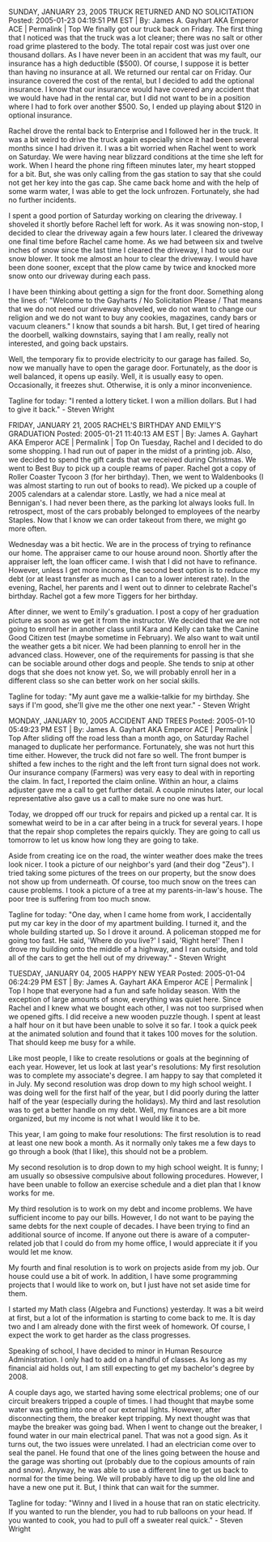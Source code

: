 SUNDAY, JANUARY 23, 2005
TRUCK RETURNED AND NO SOLICITATION
Posted: 2005-01-23 04:19:51 PM EST | By: James A. Gayhart AKA Emperor ACE | Permalink | Top
We finally got our truck back on Friday. The first thing that I noticed was that the truck was a lot cleaner; there was no salt or other road grime plastered to the body. The total repair cost was just over one thousand dollars. As I have never been in an accident that was my fault, our insurance has a high deductible ($500). Of course, I suppose it is better than having no insurance at all. We returned our rental car on Friday. Our insurance covered the cost of the rental, but I decided to add the optional insurance. I know that our insurance would have covered any accident that we would have had in the rental car, but I did not want to be in a position where I had to fork over another $500. So, I ended up playing about $120 in optional insurance.

Rachel drove the rental back to Enterprise and I followed her in the truck. It was a bit weird to drive the truck again especially since it had been several months since I had driven it. I was a bit worried when Rachel went to work on Saturday. We were having near blizzard conditions at the time she left for work. When I heard the phone ring fifteen minutes later, my heart stopped for a bit. But, she was only calling from the gas station to say that she could not get her key into the gas cap. She came back home and with the help of some warm water, I was able to get the lock unfrozen. Fortunately, she had no further incidents.

I spent a good portion of Saturday working on clearing the driveway. I shoveled it shortly before Rachel left for work. As it was snowing non-stop, I decided to clear the driveway again a few hours later. I cleared the driveway one final time before Rachel came home. As we had between six and twelve inches of snow since the last time I cleared the driveway, I had to use our snow blower. It took me almost an hour to clear the driveway. I would have been done sooner, except that the plow came by twice and knocked more snow onto our driveway during each pass.

I have been thinking about getting a sign for the front door. Something along the lines of: "Welcome to the Gayharts / No Solicitation Please / That means that we do not need our driveway shoveled, we do not want to change our religion and we do not want to buy any cookies, magazines, candy bars or vacuum cleaners." I know that sounds a bit harsh. But, I get tired of hearing the doorbell, walking downstairs, saying that I am really, really not interested, and going back upstairs.

Well, the temporary fix to provide electricity to our garage has failed. So, now we manually have to open the garage door. Fortunately, as the door is well balanced, it opens up easily. Well, it is usually easy to open. Occasionally, it freezes shut. Otherwise, it is only a minor inconvenience.

Tagline for today: "I rented a lottery ticket. I won a million dollars. But I had to give it back." - Steven Wright

FRIDAY, JANUARY 21, 2005
RACHEL'S BIRTHDAY AND EMILY'S GRADUATION
Posted: 2005-01-21 11:40:13 AM EST | By: James A. Gayhart AKA Emperor ACE | Permalink | Top
On Tuesday, Rachel and I decided to do some shopping. I had run out of paper in the midst of a printing job. Also, we decided to spend the gift cards that we received during Christmas. We went to Best Buy to pick up a couple reams of paper. Rachel got a copy of Roller Coaster Tycoon 3 (for her birthday). Then, we went to Waldenbooks (I was almost starting to run out of books to read). We picked up a couple of 2005 calendars at a calendar store. Lastly, we had a nice meal at Bennigan's. I had never been there, as the parking lot always looks full. In retrospect, most of the cars probably belonged to employees of the nearby Staples. Now that I know we can order takeout from there, we might go more often.

Wednesday was a bit hectic. We are in the process of trying to refinance our home. The appraiser came to our house around noon. Shortly after the appraiser left, the loan officer came. I wish that I did not have to refinance. However, unless I get more income, the second best option is to reduce my debt (or at least transfer as much as I can to a lower interest rate). In the evening, Rachel, her parents and I went out to dinner to celebrate Rachel's birthday. Rachel got a few more Tiggers for her birthday.

After dinner, we went to Emily's graduation. I post a copy of her graduation picture as soon as we get it from the instructor. We decided that we are not going to enroll her in another class until Kara and Kelly can take the Canine Good Citizen test (maybe sometime in February). We also want to wait until the weather gets a bit nicer. We had been planning to enroll her in the advanced class. However, one of the requirements for passing is that she can be sociable around other dogs and people. She tends to snip at other dogs that she does not know yet. So, we will probably enroll her in a different class so she can better work on her social skills.

Tagline for today: "My aunt gave me a walkie-talkie for my birthday. She says if I'm good, she'll give me the other one next year." - Steven Wright

MONDAY, JANUARY 10, 2005
ACCIDENT AND TREES
Posted: 2005-01-10 05:49:23 PM EST | By: James A. Gayhart AKA Emperor ACE | Permalink | Top
After sliding off the road less than a month ago, on Saturday Rachel managed to duplicate her performance. Fortunately, she was not hurt this time either. However, the truck did not fare so well. The front bumper is shifted a few inches to the right and the left front turn signal does not work. Our insurance company (Farmers) was very easy to deal with in reporting the claim. In fact, I reported the claim online. Within an hour, a claims adjuster gave me a call to get further detail. A couple minutes later, our local representative also gave us a call to make sure no one was hurt.

Today, we dropped off our truck for repairs and picked up a rental car. It is somewhat weird to be in a car after being in a truck for several years. I hope that the repair shop completes the repairs quickly. They are going to call us tomorrow to let us know how long they are going to take.

Aside from creating ice on the road, the winter weather does make the trees look nicer. I took a picture of our neighbor's yard (and their dog "Zeus"). I tried taking some pictures of the trees on our property, but the snow does not show up from underneath. Of course, too much snow on the trees can cause problems. I took a picture of a tree at my parents-in-law's house. The poor tree is suffering from too much snow.

Tagline for today: "One day, when I came home from work, I accidentally put my car key in the door of my apartment building. I turned it, and the whole building started up. So I drove it around. A policeman stopped me for going too fast. He said, 'Where do you live?' I said, 'Right here!' Then I drove my building onto the middle of a highway, and I ran outside, and told all of the cars to get the hell out of my driveway." - Steven Wright

TUESDAY, JANUARY 04, 2005
HAPPY NEW YEAR
Posted: 2005-01-04 06:24:29 PM EST | By: James A. Gayhart AKA Emperor ACE | Permalink | Top
I hope that everyone had a fun and safe holiday season. With the exception of large amounts of snow, everything was quiet here. Since Rachel and I knew what we bought each other, I was not too surprised when we opened gifts. I did receive a new wooden puzzle though. I spent at least a half hour on it but have been unable to solve it so far. I took a quick peek at the animated solution and found that it takes 100 moves for the solution. That should keep me busy for a while.

Like most people, I like to create resolutions or goals at the beginning of each year. However, let us look at last year's resolutions: My first resolution was to complete my associate's degree. I am happy to say that completed it in July. My second resolution was drop down to my high school weight. I was doing well for the first half of the year, but I did poorly during the latter half of the year (especially during the holidays). My third and last resolution was to get a better handle on my debt. Well, my finances are a bit more organized, but my income is not what I would like it to be.

This year, I am going to make four resolutions: The first resolution is to read at least one new book a month. As it normally only takes me a few days to go through a book (that I like), this should not be a problem.

My second resolution is to drop down to my high school weight. It is funny; I am usually so obsessive compulsive about following procedures. However, I have been unable to follow an exercise schedule and a diet plan that I know works for me.

My third resolution is to work on my debt and income problems. We have sufficient income to pay our bills. However, I do not want to be paying the same debts for the next couple of decades. I have been trying to find an additional source of income. If anyone out there is aware of a computer-related job that I could do from my home office, I would appreciate it if you would let me know.

My fourth and final resolution is to work on projects aside from my job. Our house could use a bit of work. In addition, I have some programming projects that I would like to work on, but I just have not set aside time for them.

I started my Math class (Algebra and Functions) yesterday. It was a bit weird at first, but a lot of the information is starting to come back to me. It is day two and I am already done with the first week of homework. Of course, I expect the work to get harder as the class progresses.

Speaking of school, I have decided to minor in Human Resource Administration. I only had to add on a handful of classes. As long as my financial aid holds out, I am still expecting to get my bachelor's degree by 2008.

A couple days ago, we started having some electrical problems; one of our circuit breakers tripped a couple of times. I had thought that maybe some water was getting into one of our external lights. However, after disconnecting them, the breaker kept tripping. My next thought was that maybe the breaker was going bad. When I went to change out the breaker, I found water in our main electrical panel. That was not a good sign. As it turns out, the two issues were unrelated. I had an electrician come over to seal the panel. He found that one of the lines going between the house and the garage was shorting out (probably due to the copious amounts of rain and snow). Anyway, he was able to use a different line to get us back to normal for the time being. We will probably have to dig up the old line and have a new one put it. But, I think that can wait for the summer.

Tagline for today: "Winny and I lived in a house that ran on static electricity. If you wanted to run the blender, you had to rub balloons on your head. If you wanted to cook, you had to pull off a sweater real quick." - Steven Wright